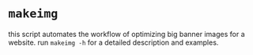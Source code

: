# `makeimg`

this script automates the workflow of optimizing big banner images for a
website. run `makeimg -h` for a detailed description and examples.
